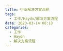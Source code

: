 ```yaml
---
title: 行业解决方案流程
tags:
  - 工作/Haydn/解决方案流程
date: 2023-03-14 08:18
categories:
  - 工作
  - Haydn
  - 解决方案流程
---
```

